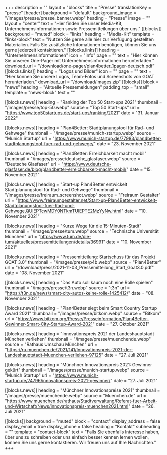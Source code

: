+++
description = ""
layout = "blocks"
title = "Presse"
translationKey = "presse"
[header]
background = "default"
background_image = "/images/presse/presse_banner.webp"
heading = "Presse"
image = ""
layout = "center"
text = "Hier finden Sie unser Media-Kit, Unternehmensinformationen sowie Pressemitteilungen über uns."
[[blocks]]
background = "muted"
block = "links"
heading = "Media-Kit"
template = "links-block"
text = "Nutzen Sie gerne alle hier zur Verfügung gestellten Materialien. Falls Sie zusätzliche Infomationen benötigen, können Sie uns gerne jederzeit kontaktieren."
[[blocks.links]]
heading = "Unternehmensinformationen"
icon = "info"
page = ""
text = "Hier können Sie unseren One-Pager mit Unternehmensinformationen herunterladen."
download_url = "/download/one-pager/plan4better_1pager-deutsch.pdf"
[[blocks.links]]
heading = "Logos und Bilder"
icon = ""
page = ""
text = "Hier können Sie unsere Logos, Team-Fotos und Screenshots von GOAT herunterladen."
download_url = "/download/images.zip"
[[blocks]]
block = "news"
heading = "Aktuelle Pressemeldungen"
padding_top = "small"
template = "news-block"
text = ""

[[blocks.news]]
heading = "Ranking der Top 50 Start-ups 2021"
thumbnail = "/images/presse/top-50.webp"
source = "Top 50 Start-ups"
url = "https://www.top50startups.de/start-ups/ranking/2021"
date = "31. Januar 2022"

[[blocks.news]]
heading = "Plan4Better: Stadtplanungstool für Rad- und Gehwege"
thumbnail = "/images/presse/munich-startup.webp"
source = "Munich Startup"
url = "https://www.munich-startup.de/77983/plan4better-stadtplanungstool-fuer-rad-und-gehwege/"
date = "23. November 2021"

[[blocks.news]]
heading = "Plan4Better: Erreichbarkeit macht mobil"
thumbnail = "/images/presse/deutsche_glasfaser.webp"
source = "Deutsche Glasfaser"
url = "https://www.deutsche-glasfaser.de/blog/plan4better-erreichbarkeit-macht-mobil/"
date = "15. November 2021"

[[blocks.news]]
heading = "Start-up Plan4Better entwickelt Stadtplanungstool für Rad- und Gehwege"
thumbnail = "/images/presse/freiraum_screenshot.webp"
source = "Freiraum Gestalter"
url = "https://www.freiraumgestalter.net/Start-up-Plan4Better-entwickelt-Stadtplanungstool-fuer-Rad-und-Gehwege,QUlEPTcwMDY0NTkmTUlEPTE2MzYyNw.html"
date = "10. November 2021"

[[blocks.news]]
heading = "Kurze Wege für die 15-Minuten-Stadt"
thumbnail = "/images/presse/tum.webp"
source = "Technische Universität München"
url = "https://www.tum.de/die-tum/aktuelles/pressemitteilungen/details/36991"
date = "10. November 2021"

[[blocks.news]]
heading = "Pressemitteilung: Startschuss für das Projekt GOAT 3.0"
thumbnail = "/images/presse/p4b.webp"
source = "Plan4Better"
url = "/download/press/2021-11-03_Pressemitteilung_Start_Goat3.0.pdf"
date = "08. November 2021"

[[blocks.news]]
heading = "Das Auto soll kaum noch eine Rolle spielen"
thumbnail = "/images/presse/t3n.webp"
source = "t3n"
url = "https://t3n.de/news/smart-city-autos-keine-rolle-1425412/"
date = "08. November 2021"

[[blocks.news]]
heading = "Plan4Better siegt beim Smart Country Startup Award 2021"
thumbnail = "/images/presse/bitkom.webp"
source = "Bitkom"
url = "https://www.bitkom.org/Presse/Presseinformation/Plan4Better-Gewinner-Smart-City-Startup-Award-2021"
date = "27. Oktober 2021"

[[blocks.news]]
heading = "Innovationspreis 2021 der Landeshauptstadt München verliehen"
thumbnail = "/images/presse/muenchende.webp"
source = "Rathaus Umschau München"
url = "https://ru.muenchen.de/2021/141/Innovationspreis-2021-der-Landeshauptstadt-Muenchen-verliehen-97125"
date = "27. Juli 2021"

[[blocks.news]]
heading = "Münchner Innovationspreis 2021: Gewinner gekürt"
thumbnail = "/images/presse/munich-startup.webp"
source = "Munich Startup"
url = "https://www.munich-startup.de/74796/innovationspreis-2021-gewinner/"
date = "27. Juli 2021"

[[blocks.news]]
heading = "Münchner Innovationspreise 2021"
thumbnail = "/images/presse/muenchende.webp"
source = "Muenchen.de"
url = "https://www.muenchen.de/rathaus/Stadtverwaltung/Referat-fuer-Arbeit-und-Wirtschaft/News/innovationspreis-muenchen2021.html"
date = "26. Juli 2021"


[[blocks]]
background = "muted"
block = "contact"
display_address = false
display_email = true
display_phone = false
heading = "Kontakt"
subheading = ""
template = "contact-block"
text = "Falls Sie ebenfalls Interesse haben, über uns zu schreiben oder uns einfach besser kennen lernen wollen, können Sie uns gerne kontaktieren. Wir freuen uns auf Ihre Nachrichten."
+++




